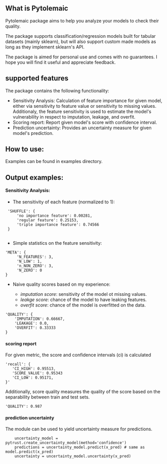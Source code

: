 ## What is Pytolemaic 
Pytolemaic package aims to help you analyze your models to check their quality. 

The package supports classification/regression models built for tabular datasets (mainly sklearn),
 but will also support custom made models as long as they implement sklearn's API. 

The package is aimed for personal use and comes with no guarantees. 
I hope you will find it useful and appreciate feedback.

## supported features
The package contains the following functionality:

- Sensitivity Analysis: Calculation of feature importance for given model, either via sensitivity to feature value or sensitivity to missing values. Additionaly, the feature sensitivity is used to estimate the model's vulnerability in respect to imputation, leakage, and overfit.
- Scoring report: Report given model's score with confidence interval.
- Prediction uncertainty: Provides an uncertainty measure for given model's prediction.


## How to use: 
Examples can be found in examples directory.

## Output examples:

#### Sensitivity Analysis:

 - The sensitivity of each feature (normalized to 1):
 
```
 'SHUFFLE': {
     'no importance feature': 0.00281,
     'regular feature': 0.25153,
     'triple importance feature': 0.74566
 }
  
```
                                                        
 - Simple statistics on the feature sensitivity:
 ```
 'META': {
      'N_FEATURES': 3,
      'N_LOW': 1,
      'n_NON_ZERO': 3,
      'N_ZERO': 0
 }
 ```
 
 - Naive quality scores based on my experience:

   - *imputation score*: sensitivity of the model ot missing values.
   - *leakge score*: chance of the model to have leaking features.
   - *overfit score*: chance of the model is overfitted on the data.
 
 ```
 'QUALITY': {
     'IMPUTATION': 0.66667,
     'LEAKAGE': 0.0,
     'OVERFIT': 0.33333
 }
 ```


#### scoring report

For given metric, the score and confidence intervals (ci) is calculated
 ```
 'recall': {
    'CI_HIGH': 0.95513, 
    'SCORE_VALUE': 0.95343
    'CI_LOW': 0.95171, 
 }'    
 ```
 
 Additionally, score quality measures the quality of the score based on the separability between train and test sets.
 ```
 'QUALITY': 0.987         
 ```
  
 
#### prediction uncertainty

The module can be used to yield uncertainty measure for predictions. 
```
    uncertainty_model = pytrust.create_uncertainty_model(method='confidence')
    predictions = uncertainty_model.predict(x_pred) # same as model.predict(x_pred)
    uncertainty = uncertainty_model.uncertainty(x_pred)
```
